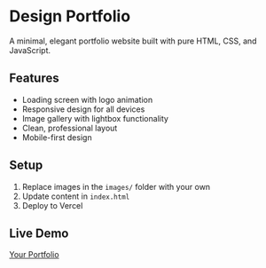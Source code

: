 # Design Portfolio

A minimal, elegant portfolio website built with pure HTML, CSS, and JavaScript.

## Features

- Loading screen with logo animation
- Responsive design for all devices
- Image gallery with lightbox functionality
- Clean, professional layout
- Mobile-first design

## Setup

1. Replace images in the `images/` folder with your own
2. Update content in `index.html`
3. Deploy to Vercel

## Live Demo

[Your Portfolio](https://your-portfolio.vercel.app) 